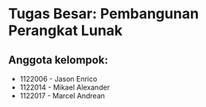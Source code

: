 # Tugas Besar: Pembangunan Perangkat Lunak

## Anggota kelompok:
- 1122006 - Jason Enrico
- 1122014 - Mikael Alexander
- 1122017 - Marcel Andrean
